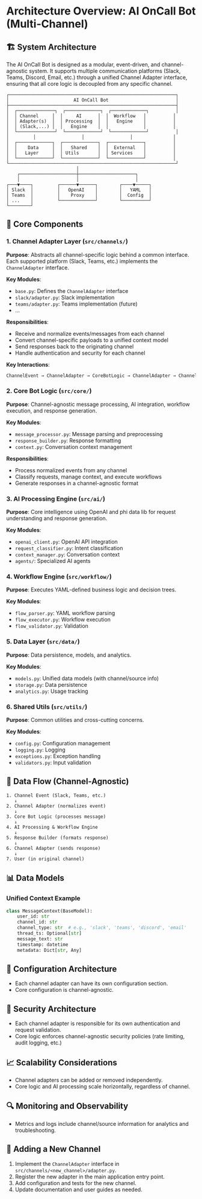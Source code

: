 # Architecture Overview: AI OnCall Bot (Multi-Channel)

## 🏗️ System Architecture

The AI OnCall Bot is designed as a modular, event-driven, and channel-agnostic system. It supports multiple communication platforms (Slack, Teams, Discord, Email, etc.) through a unified Channel Adapter interface, ensuring that all core logic is decoupled from any specific channel.

```
┌──────────────────────────────────────────────────────────────┐
│                        AI OnCall Bot                         │
├──────────────────────────────────────────────────────────────┤
│  ┌──────────────┐  ┌─────────────┐  ┌─────────────┐          │
│  │ Channel     │  │     AI      │  │  Workflow   │          │
│  │ Adapter(s)  │  │ Processing  │  │   Engine    │          │
│  │ (Slack,...) │  │   Engine    │  │             │          │
│  └──────────────┘  └─────────────┘  └─────────────┘          │
│         │                 │                 │               │
│  ┌─────────────┐  ┌─────────────┐  ┌─────────────┐          │
│  │    Data     │  │   Shared    │  │  External   │          │
│  │   Layer     │  │ Utils       │  │ Services    │          │
│  └─────────────┘  └─────────────┘  └─────────────┘          │
└──────────────────────────────────────────────────────────────┘
                          │
    ┌─────────────────────┼─────────────────────┐
    │                     │                     │
┌───▼────┐         ┌──────▼──────┐        ┌────▼─────┐
│ Slack  │         │   OpenAI    │        │   YAML   │
│ Teams  │         │    Proxy    │        │  Config  │
│ ...    │         └─────────────┘        └──────────┘
└────────┘
```

## 🔧 Core Components

### 1. Channel Adapter Layer (`src/channels/`)

**Purpose**: Abstracts all channel-specific logic behind a common interface. Each supported platform (Slack, Teams, etc.) implements the `ChannelAdapter` interface.

**Key Modules**:
- `base.py`: Defines the `ChannelAdapter` interface
- `slack/adapter.py`: Slack implementation
- `teams/adapter.py`: Teams implementation (future)
- ...

**Responsibilities**:
- Receive and normalize events/messages from each channel
- Convert channel-specific payloads to a unified context model
- Send responses back to the originating channel
- Handle authentication and security for each channel

**Key Interactions**:
```python
ChannelEvent → ChannelAdapter → CoreBotLogic → ChannelAdapter → ChannelResponse
```

### 2. Core Bot Logic (`src/core/`)

**Purpose**: Channel-agnostic message processing, AI integration, workflow execution, and response generation.

**Key Modules**:
- `message_processor.py`: Message parsing and preprocessing
- `response_builder.py`: Response formatting
- `context.py`: Conversation context management

**Responsibilities**:
- Process normalized events from any channel
- Classify requests, manage context, and execute workflows
- Generate responses in a channel-agnostic format

### 3. AI Processing Engine (`src/ai/`)

**Purpose**: Core intelligence using OpenAI and phi data lib for request understanding and response generation.

**Key Modules**:
- `openai_client.py`: OpenAI API integration
- `request_classifier.py`: Intent classification
- `context_manager.py`: Conversation context
- `agents/`: Specialized AI agents

### 4. Workflow Engine (`src/workflow/`)

**Purpose**: Executes YAML-defined business logic and decision trees.

**Key Modules**:
- `flow_parser.py`: YAML workflow parsing
- `flow_executor.py`: Workflow execution
- `flow_validator.py`: Validation

### 5. Data Layer (`src/data/`)

**Purpose**: Data persistence, models, and analytics.

**Key Modules**:
- `models.py`: Unified data models (with channel/source info)
- `storage.py`: Data persistence
- `analytics.py`: Usage tracking

### 6. Shared Utils (`src/utils/`)

**Purpose**: Common utilities and cross-cutting concerns.

**Key Modules**:
- `config.py`: Configuration management
- `logging.py`: Logging
- `exceptions.py`: Exception handling
- `validators.py`: Input validation

## 🔄 Data Flow (Channel-Agnostic)

```
1. Channel Event (Slack, Teams, etc.)
   ↓
2. Channel Adapter (normalizes event)
   ↓
3. Core Bot Logic (processes message)
   ↓
4. AI Processing & Workflow Engine
   ↓
5. Response Builder (formats response)
   ↓
6. Channel Adapter (sends response)
   ↓
7. User (in original channel)
```

## 📊 Data Models

### Unified Context Example
```python
class MessageContext(BaseModel):
    user_id: str
    channel_id: str
    channel_type: str  # e.g., 'slack', 'teams', 'discord', 'email'
    thread_ts: Optional[str]
    message_text: str
    timestamp: datetime
    metadata: Dict[str, Any]
```

## 🔧 Configuration Architecture

- Each channel adapter can have its own configuration section.
- Core configuration is channel-agnostic.

## 🔐 Security Architecture

- Each channel adapter is responsible for its own authentication and request validation.
- Core logic enforces channel-agnostic security policies (rate limiting, audit logging, etc.)

## 📈 Scalability Considerations

- Channel adapters can be added or removed independently.
- Core logic and AI processing scale horizontally, regardless of channel.

## 🔍 Monitoring and Observability

- Metrics and logs include channel/source information for analytics and troubleshooting.

## 🧩 Adding a New Channel

1. Implement the `ChannelAdapter` interface in `src/channels/<new_channel>/adapter.py`.
2. Register the new adapter in the main application entry point.
3. Add configuration and tests for the new channel.
4. Update documentation and user guides as needed.
